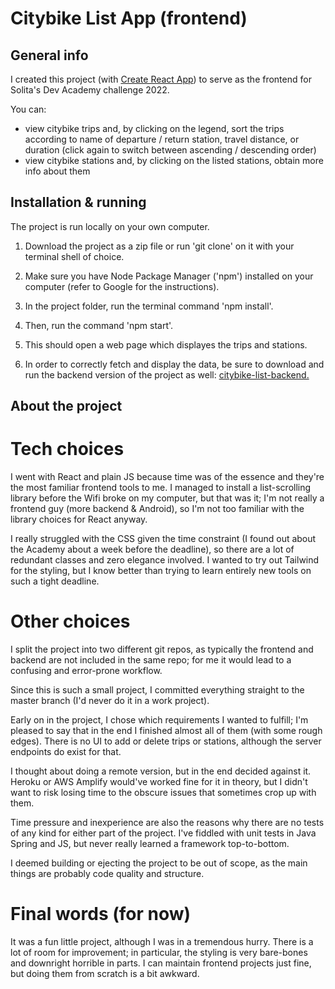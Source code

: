# Citybike List App (frontend)

## General info

I created this project (with [Create React App](https://github.com/facebook/create-react-app)) to serve 
as the frontend for Solita's Dev Academy challenge 2022.

You can:
- view citybike trips and, by clicking on the legend, sort the trips according to name of departure / return station, 
travel distance, or duration (click again to switch between ascending / descending order)
- view citybike stations and, by clicking on the listed stations, obtain more info about them

## Installation & running

The project is run locally on your own computer.

1. Download the project as a zip file or run 'git clone' on it with your terminal shell of choice.
2. Make sure you have Node Package Manager ('npm') installed on your computer (refer to Google for the instructions).
2. In the project folder, run the terminal command 'npm install'.
4. Then, run the command 'npm start'.
5. This should open a web page which displayes the trips and stations.

6. In order to correctly fetch and display the data, be sure to download and run the backend version of the project as well:
[citybike-list-backend.](https://github.com/villeloh/citybike-list-backend)

## About the project

# Tech choices

I went with React and plain JS because time was of the essence and they're the most familiar frontend tools to me.
I managed to install a list-scrolling library before the Wifi broke on my computer, but that was it; I'm not really a 
frontend guy (more backend & Android), so I'm not too familiar with the library choices for React anyway.

I really struggled with the CSS given the time constraint (I found out about the Academy about a week before the deadline), 
so there are a lot of redundant classes and zero elegance involved. I wanted to try out Tailwind for the styling, but I know 
better than trying to learn entirely new tools on such a tight deadline.

# Other choices

I split the project into two different git repos, as typically the frontend and backend are not included in the same repo; 
for me it would lead to a confusing and error-prone workflow.

Since this is such a small project, I committed everything straight to the master branch (I'd never do it in a work project).

Early on in the project, I chose which requirements I wanted to fulfill; I'm pleased to say that in the end 
I finished almost all of them (with some rough edges). There is no UI to add or delete trips or stations, 
although the server endpoints do exist for that. 

I thought about doing a remote version, but in the end decided against it. Heroku or AWS Amplify would've 
worked fine for it in theory, but I didn't want to risk losing time to the obscure issues that sometimes crop up with them.

Time pressure and inexperience are also the reasons why there are no tests of any kind for either part of the project.
I've fiddled with unit tests in Java Spring and JS, but never really learned a framework top-to-bottom.

I deemed building or ejecting the project to be out of scope, as the main things are probably code quality and structure.

# Final words (for now)

It was a fun little project, although I was in a tremendous hurry. There is a lot of room for improvement; 
in particular, the styling is very bare-bones and downright horrible in parts. I can maintain frontend 
projects just fine, but doing them from scratch is a bit awkward.
